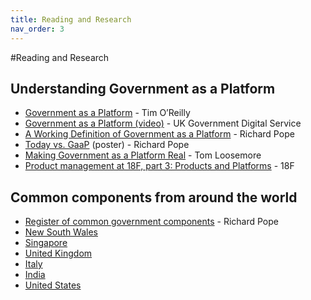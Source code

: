 ```yaml
---
title: Reading and Research
nav_order: 3
---
```


#Reading and Research

## Understanding Government as a Platform

- [Government as a Platform](https://www.mitpressjournals.org/doi/pdf/10.1162/INOV_a_00056) - Tim O’Reilly
- [Government as a Platform (video)](https://www.youtube.com/watch?v=ZzPU6Pdw05s) - UK Government Digital Service
- [A Working Definition of Government as a Platform](https://medium.com/platform-land/a-working-definition-of-government-as-a-platform-1fa6ff2f8e8d) - Richard Pope
- [Today vs. GaaP](https://www.platformland.org/resources/stack.pdf) (poster) - Richard Pope
- [Making Government as a Platform Real](https://public.digital/2018/09/25/making-government-as-a-platform-real/) - Tom Loosemore
- [Product management at 18F, part 3: Products and Platforms](https://18f.gsa.gov/2018/12/20/product-management-at-18F-part-3/) - 18F

## Common components from around the world
- [Register of common government components](https://platformland.github.io/government-common-platforms/data/common-platforms/https://platformland.github.io/government-common-platforms/data/common-platforms/) - Richard Pope
- [New South Wales](https://www.digital.nsw.gov.au/design-system/solutions)
- [Singapore](https://www.developer.gov.sg/technologies/)
- [United Kingdom](https://www.gov.uk/service-toolkit#gov-uk-services)
- [Italy](https://developers.italia.it/it/piattaforme/)
- [India](https://indiastack.org/)
- [United States](https://code.gov/)
